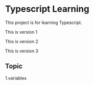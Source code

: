 # Typescript Learning 
This project is for learning Typescript.

This is version 1

This is version 2

This is version 3

## Topic
1.variables